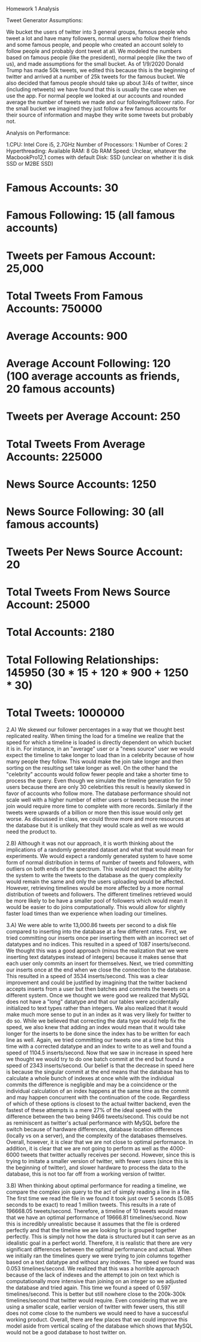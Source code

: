 Homework 1 Analysis

Tweet Generator Assumptions:

We bucket the users of twitter into 3 general groups, famous people who tweet a lot and have many followers, normal users who follow their friends and some famous people, and people who created an account solely to follow people and probably dont tweet at all.
We modeled the numbers based on famous people (like the president), normal people (like the two of us), and made assumptions for the small bucket.
As of 1/9/2020 Donald Trump has made 50k tweets, we edited this because this is the beginning of twitter and arrived at a number of 25k tweets for the famous bucket. We also decided that famous people should take up about 3/4s of twitter, since (including retweets) we have found that this is usually the case when we use the app.
For normal people we looked at our accounts and rounded average the number of tweets we made and our following/follower ratio.
For the small bucket we imagined they just follow a few famous accounts for their source of information and maybe they write some tweets but probably not.

Analysis on Performance:

1.CPU: Intel Core i5, 2.7GHz
Number of Processors: 1
Number of Cores: 2
Hyperthreading: Available
RAM: 8 Gb
RAM Speed: Unclear, whatever the MacbookPro12,1 comes with default
Disk: SSD (unclear on whether it is disk SSD or M2BE SSD)

# Famous Accounts: 30
# Famous Following: 15 (all famous accounts)
# Tweets per Famous Account: 25,000
# Total Tweets From Famous Accounts: 750000

# Average Accounts: 900
# Average Account Following: 120 (100 average accounts as friends, 20 famous accounts)
# Tweets per Average Account: 250
# Total Tweets From Average Accounts: 225000

# News Source Accounts: 1250
# News Source Following: 30 (all famous accounts)
# Tweets Per News Source Account: 20
# Total Tweets From News Source Account: 25000

# Total Accounts: 2180
# Total Following Relationships: 145950 (30 * 15 + 120 * 900 + 1250 * 30)
# Total Tweets: 1000000

2.A) We skewed our follower percentages in a way that we thought best replicated reality. 
When timing the load for a timeline we realize that the speed for which a timeline is loaded is directly dependent on which bucket it is in. 
For instance, in an "average" user or a "news source" user we would expect the timeline to take longer to load than in a celebrity because of how many people they follow. 
This would make the join take longer and then sorting on the resulting set take longer as well. 
On the other hand the "celebrity" accounts would follow fewer people and take a shorter time to process the query.
Even though we simulate the timeline generation for 50 users because there are only 30 celebrities this result is heavily skewed in favor of accounts who follow more.
The database performance should not scale well with a higher number of either users or tweets because the inner join would require more time to complete with more records.
Similarly if the tweets were upwards of a billion or more then this issue would only get worse. 
As discussed in class, we could throw more and more resources at the database but it is unlikely that they would scale as well as we would need the product to.

2.B) Although it was not our approach, it is worth thinking about the implications of a randomly generated dataset and what that would mean for experiments.
We would expect a randomly generated system to have some form of normal distribution in terms of number of tweets and followers, with outliers on both ends of the spectrum.
This would not impact the ability for the system to write the tweets to the database as the query complexity would remain the same and only the users uploading would be affected.
However, retrieving timelines would be more affected by a more normal distribution of tweets and followers. 
The different timelines retrieved would be more likely to be have a smaller pool of followers which would mean it would be easier to do joins computationally.
This would allow for slightly faster load times than we experience when loading our timelines.

3.A) We were able to write 13,000.86 tweets per second to a disk file compared to inserting into the database at a few different rates. 
First, we tried committing our inserts once per inserting them with an incorrect set of datatypes and no indices. This resulted in a speed of 1087 inserts/second.
We thought this was a good approach (minus the realization that we were inserting text datatypes instead of integers) because it makes sense that each user only commits an insert for themselves.
Next, we tried committing our inserts once at the end when we close the connection to the database. This resulted in a speed of 3534 inserts/second.
This was a clear improvement and could be justified by imagining that the twitter backend accepts inserts from a user but then batches and commits the tweets on a different system.
Once we thought we were good we realized that MySQL does not have a "long" datatype and that our tables were accidentally initialized to text types rather than integers.
We also realized that it would make much more sense to put in an index as it was very likely for twitter to do so. 
While we believed that correcting the data type would help fix the speed, we also knew that adding an index would mean 
that it would take longer for the inserts to be done since the index has to be written for each line as well.
Again, we tried committing our tweets one at a time but this time with a corrected datatype and an index to write to as well and found a speed of 1104.5 inserts/second.
Now that we saw in increase in speed here we thought we would try to do one batch commit at the end but found a speed of 2343 inserts/second.
Our belief is that the decrease in speed here is because the singular commit at the end means that the database has to calculate a whole bunch of indexes at once while
with the individual commits the difference is negligible and may be a coincidence or the individual calculation of an index happens at the same time as the commit and
may happen concurrent with the continuation of the code.
Regardless of which of these options is closest to the actual twitter backend, even the fastest of these attempts is a mere 27% of the ideal speed with the difference between the two being 9466 tweets/second.
This could be not as reminiscent as twitter's actual performance with MySQL before the switch because of hardware differences, database location differences (locally vs on a server), and the complexity of the databases themselves.
Overall, however, it is clear that we are not close to optimal performance. In addition, it is clear that we are not going to perform as well as the 4000-6000 tweets that twitter actually receives per second.
However, since this is trying to imitate a smaller version of twitter, with fewer users (since this is the beginning of twitter), and slower hardware to process the data to the database, this is not too far off from a working version of twitter.

3.B) When thinking about optimal performance for reading a timeline, we compare the complex join query to the act of simply reading a line in a file. 
The first time we read the file in we found it took just over 5 seconds (5.085 seconds to be exact) to read 1 million tweets.
This results in a rate of 196668.05 tweets/second. Therefore, a timeline of 10 tweets would mean that we have an optimal performance of 19666.81 timelines/second.
Now this is incredibly unrealistic because it assumes that the file is ordered perfectly and that the timeline we are looking for is grouped together perfectly.
This is simply not how the data is structured but it can serve as an idealistic goal in a perfect world.
Therefore, it is realistic that there are very significant differences between the optimal performance and actual.
When we initially ran the timelines query we were trying to join columns together based on a text datatype and without any indexes.
The speed we found was 0.053 timelines/second. 
We realized that this was a horrible approach because of the lack of indexes and the attempt to join on text which is computationally more intensive than joining on an integer so we adjusted the database and tried again.
This time we found a speed of 0.597 timelines/second. This is better but still nowhere close to the 200k-300k timelines/second that twitter would require.
Even considering that we are using a smaller scale, earlier version of twitter with fewer users, this still does not come close to the numbers we would need to have a successful working product.
Overall, there are few places that we could improve this model aside from vertical scaling of the database which shows that MySQL would not be a good database to host twitter on.
 